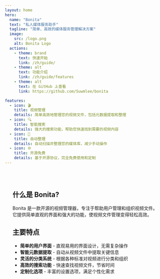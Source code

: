 ```yaml
---
layout: home
hero:
  name: "Bonita"
  text: "私人媒体服务助手"
  tagline: "简单、高效的媒体服务管理解决方案"
  image:
    src: /logo.png
    alt: Bonita Logo
  actions:
    - theme: brand
      text: 快速开始
      link: /zh/guide/
    - theme: alt
      text: 功能介绍
      link: /zh/guide/features
    - theme: alt
      text: 在 GitHub 上查看
      link: https://github.com/Suwmlee/bonita

features:
  - icon: 🎬
    title: 视频管理
    details: 简单高效地管理您的视频文件，包括元数据提取和整理
  - icon: 🔍
    title: 智能搜索
    details: 强大的搜索功能，帮助您快速找到需要的视频内容
  - icon: 🔄
    title: 自动整理
    details: 自动扫描并整理您的媒体库，减少手动操作
  - icon: 🌐
    title: 开源免费
    details: 基于开源协议，完全免费使用和定制
---
```


<div class="custom-home-content">

## 什么是 Bonita?

Bonita 是一款开源的视频管理器，专注于帮助用户管理和组织视频文件。它提供简单直观的界面和强大的功能，使视频文件管理变得轻松高效。

## 主要特点

- **简单的用户界面** - 直观易用的界面设计，无需复杂操作
- **智能元数据提取** - 自动从视频文件中提取关键信息
- **灵活的分类系统** - 根据各种标准对视频进行分类和组织
- **高效的搜索功能** - 快速查找视频文件，节省时间
- **定制化选项** - 丰富的设置选项，满足个性化需求

</div>

<style>
.custom-home-content {
  max-width: 960px;
  margin: 0 auto;
  padding: 2rem 1.5rem;
}
</style> 